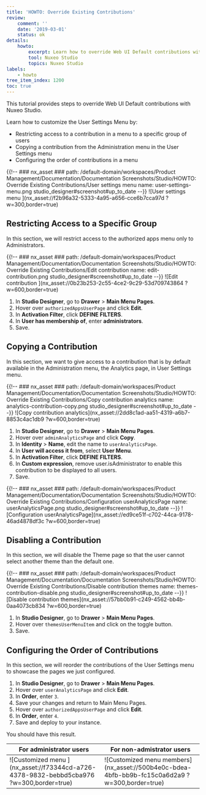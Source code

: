 ```yaml
---
title: 'HOWTO: Override Existing Contributions'
review:
    comment: ''
    date: '2019-03-01'
    status: ok
details:
    howto:
        excerpt: Learn how to override Web UI Default contributions with Nuxeo Studio
        tool: Nuxeo Studio
        topics: Nuxeo Studio
labels:
    - howto
tree_item_index: 1200
toc: true
---
```


This tutorial provides steps to override Web UI Default contributions with Nuxeo Studio.

Learn how to customize the User Settings Menu by:

- Restricting access to a contribution in a menu to a specific group of users
- Copying a contribution from the Administration menu in the User Settings menu
- Configuring the order of contributions in a menu

{{!--     ### nx_asset ###
    path: /default-domain/workspaces/Product Management/Documentation/Documentation Screenshots/Studio/HOWTO: Override Existing Contributions/User settings menu
    name: user-settings-menu.png
    studio_designer#screenshot#up_to_date
--}}
![User settings menu ](nx_asset://f2b96a32-5333-4a95-a656-cce6b7cca97d ?w=300,border=true)

## Restricting Access to a Specific Group

In this section, we will restrict access to the authorized apps menu only to Administrators.

{{!--     ### nx_asset ###
    path: /default-domain/workspaces/Product Management/Documentation/Documentation Screenshots/Studio/HOWTO: Override Existing Contributions/Edit contribution
    name: edit-contribution.png
    studio_designer#screenshot#up_to_date
--}}
![Edit contribution ](nx_asset://0b23b253-2c55-4ce2-9c29-53d709743864 ?w=600,border=true)

1. In **Studio Designer**, go to **Drawer** > **Main Menu Pages**.
1. Hover over `authorizedAppsUserPage` and click **Edit**.
1. In **Activation Filter**, click **DEFINE FILTERS**.
1. In **User has membership of**, enter **administrators**.
1. Save.

## Copying a Contribution

In this section, we want to give access to a contribution that is by default available in the Administration menu, the Analytics page,  in User Settings menu.

{{!--     ### nx_asset ###
    path: /default-domain/workspaces/Product Management/Documentation/Documentation Screenshots/Studio/HOWTO: Override Existing Contributions/Copy contribution analytics
    name: analytics-contribution-copy.png
    studio_designer#screenshot#up_to_date
--}}
![Copy contribution analytics](nx_asset://2dd8c1ad-aa51-4319-a6b7-8853c4ac1db9 ?w=600,border=true)

1. In **Studio Designer**, go to **Drawer** > **Main Menu Pages**.
1. Hover over `adminAnalyticsPage` and click **Copy**.
1. In **Identity** > **Name**, edit the name to `userAnalyticsPage`.
1. In **User will access it from**, select **User Menu**.
1. In **Activation Filter**, click **DEFINE FILTERS**.
1. In **Custom expression**, remove user.isAdministrator to enable this contribution to be displayed to all users.
1. Save.

{{!--     ### nx_asset ###
    path: /default-domain/workspaces/Product Management/Documentation/Documentation Screenshots/Studio/HOWTO: Override Existing Contributions/Configuration userAnalyticsPage
    name: userAnalyticsPage.png
    studio_designer#screenshot#up_to_date
--}}
![Configuration userAnalyticsPage](nx_asset://ed9ce51f-c702-44ca-9178-46ad4878df3c ?w=600,border=true)

## Disabling a Contribution

In this section, we will disable the Theme page so that the user cannot select another theme than the default one.

{{!--     ### nx_asset ###
    path: /default-domain/workspaces/Product Management/Documentation/Documentation Screenshots/Studio/HOWTO: Override Existing Contributions/Disable contribution themes
    name: themes-contribution-disable.png
    studio_designer#screenshot#up_to_date
--}}
![Disable contribution themes](nx_asset://57bb0b91-c249-4562-bb4b-0aa4073cb834 ?w=600,border=true)

1. In **Studio Designer**, go to **Drawer** > **Main Menu Pages**.
1. Hover over `themesUserMenuItem` and click on the toggle button.
1. Save.

## Configuring the Order of Contributions

In this section, we will reorder the contributions of the User Settings menu to showcase the pages we just configured.

1. In **Studio Designer**, go to **Drawer** > **Main Menu Pages**.
1. Hover over `userAnalyticsPage` and click **Edit**.
1. In **Order**, enter `3`.
1. Save your changes and return to Main Menu Pages.
1. Hover over `authorizedAppsUserPage` and click **Edit**.
1. In **Order**, enter `4`.
1. Save and deploy to your instance.

You should have this result.

| For administrator users |  For non-admistrator users |
|---|---|
| ![Customized menu ](nx_asset://f73344cd-a726-4378-9832-bebbd5cba976 ?w=300,border=true) | ![Customized menu members](nx_asset://500b4e0c-bdea-4bfb-bb9b-fc15c0a6d2a9 ?w=300,border=true)|
